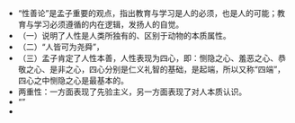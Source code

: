 - “性善论”是孟子重要的观点，指出教育与学习是人的必须，也是人的可能；教育与学习必须遵循的内在逻辑，发扬人的自觉。
- （一）说明了人性是人类所独有的、区别于动物的本质属性。
- （二）“人皆可为尧舜”，
- （三）孟子肯定了人性本善，人性表现为四心，即：恻隐之心、羞恶之心、恭敬之心、是非之心，四心分别是仁义礼智的基础，是起端，所以又称“四端”，四心之中恻隐之心是最基本的。
- 两重性：一方面表现了先验主义，另一方面表现了对人本质认识。
- “”
-